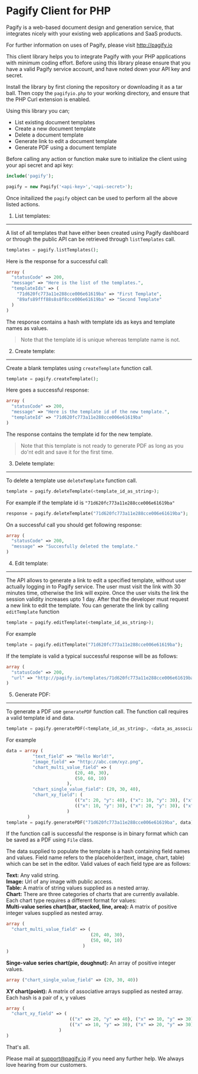 Pagify Client for PHP
=========

Pagify is a web-based document design and generation service, that integrates nicely with your existing web applications and SaaS products. 

For further information on uses of Pagify, please visit http://pagify.io

This client library helps you to integrate Pagify with your PHP applications with minimum coding effort. Before using this library please ensure that you have a valid Pagify service account, and have noted down your API key and secret. 

Install the library by first cloning the repository or downloading it as a tar ball. Then copy the ```pagifyio.php``` to your working directory, and ensure that the PHP Curl extension is enabled.


Using this library you can;
- List existing document templates
- Create a new document template
- Delete a document template
- Generate link to edit a document template
- Generate PDF using a document template

Before calling any action or function make sure to initialize the client using your api secret and api key:

```php
include('pagify');

pagify = new Pagify('<api-key>','<api-secret>');
```
Once initailized the ```pagify``` object can be used to perform all the above listed actions.

1. List templates:
------------------
A list of all templates that have either been created using Pagify dashboard or through the public API can be retrieved through ```listTemplates``` call.

```php
templates = pagify.listTemplates();
```
Here is the response for a successful call:
```php
array (
  "statusCode" => 200, 
  "message" => "Here is the list of the templates.", 
  "templateIds" => (
    "71d620fc773a11e288cce006e61619ba" => "First Template",
    "89afs89fff88s8s8f8cce006e61619ba" => "Second Template"
  )
)
```
The response contains a hash with template ids as keys and template names as values.
>Note that the template id is unique whereas template name is not.

2. Create template:
-------------------
Create a blank templates using ```createTemplate``` function call.

```php
template = pagify.createTemplate();
```
Here goes a successful response:
```php
array (
  "statusCode" => 200, 
  "message" => "Here is the template id of the new template.", 
  "templateId" => "71d620fc773a11e288cce006e61619ba"
)
```
The response contains the template id for the new template. 
>Note that this template is not ready to generate PDF as long as you do'nt edit and save it for the first time.

3. Delete template:
-------------------
To delete a template use ```deleteTemplate``` function call.
```php
template = pagify.deleteTemplate(<template_id_as_string>);
```
For example if the template id is ``` "71d620fc773a11e288cce006e61619ba" ```
```php
response = pagify.deleteTemplate("71d620fc773a11e288cce006e61619ba");
```
On a successful call you should get following response:
```php
array (
  "statusCode" => 200, 
  "message" => "Succesfully deleted the template."
)
```

4. Edit template:
-----------------
The API allows to generate a link to edit a specified template, without user actually logging in to Pagify service. The user must visit the link with 30 minutes time, otherwise the link will expire. Once the user visits the link the session validity increases upto 1 day. After that the developer must request a new link to edit the template. You can generate the link by calling ```editTemplate``` function
```php
template = pagify.editTemplate(<template_id_as_string>);
```
For example
```php
template = pagify.editTemplate("71d620fc773a11e288cce006e61619ba");
```
If the template is valid a typical successful response will be as follows:
```php
array (
  "statusCode" => 200, 
  "url" => "http://pagify.io/templates/71d620fc773a11e288cce006e61619ba/edit?template_session=89afs89fff88s8s8f8cce006e61619ba"
)
```
5. Generate PDF:
----------------
To generate a PDF use ```generatePDF``` function call. The function call requires a valid template id and data.
```php
template = pagify.generatePDF(<template_id_as_string>, <data_as_associative_array>);
```
For example
```php
data = array (
          "text_field" => "Hello World!",
          "image_field" => "http://abc.com/xyz.png",
          "chart_multi_value_field" => (
                          (20, 40, 30),
                          (50, 60, 10)
                       ),
          "chart_single_value_field": (20, 30, 40),
          "chart_xy_field": (
                          (("x": 20, "y": 40), ("x": 10, "y": 30), ("x": 70, "y": 50)),
                          (("x": 10, "y": 30), ("x": 20, "y": 30), ("x": 80, "y": 30)),
                       )
        )
template = pagify.generatePDF("71d620fc773a11e288cce006e61619ba", data);
```
If the function call is successful the response is in binary format which can be saved as a PDF using ```File``` class.

The data supplied to populate the template is a hash containing field names and values. Field name refers to the placeholder(text, image, chart, table) which can be set in the editor. Valid values of each field type are as follows:

<b>Text:</b> Any valid string.<br/>
<b>Image:</b> Url of any image with public access.<br/>
<b>Table:</b> A matrix of string values supplied as a nested array.<br/>
<b>Chart:</b> There are three categories of charts that are currently available. Each chart type requires a different format for values:<br/>
<b>Multi-value series chart(bar, stacked, line, area): </b>
A matrix of positive integer values supplied as nested array.
```php
array (
  "chart_multi_value_field" => (
                                (20, 40, 30),
                                (50, 60, 10)
                             )
)
```
<b>Singe-value series chart(pie, doughnut): </b>
An array of positive integer values.
```php
array ("chart_single_value_field" => (20, 30, 40))
```
<b>XY chart(point): </b>
A matrix of associative arrays supplied as nested array. Each hash is a pair of x, y values
```php
array (
  "chart_xy_field" => (
                        (("x" => 20, "y" => 40}, ("x" => 10, "y" => 30), ("x" => 70, "y" => 50)),
                        (("x" => 10, "y" => 30), ("x" => 20, "y" => 30), ("x" => 80, "y" => 30)),
                    )
)
```

That's all. 

Please mail at support@pagify.io if you need any further help. We always love hearing from our customers.
